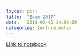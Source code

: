 ```yaml
---
layout: post
title:  "Exam 2017"
date:   2018-03-05 14:00:00
categories: Lecture notes
---
```


[Link to notebook](https://notebooks.azure.com/nbarral/libraries/nm1-exam17)
